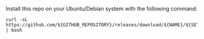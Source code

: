 Install this repo on your Ubuntu/Debian system with the following command:
```
curl -sL https://github.com/${GITHUB_REPOSITORY}/releases/download/${NAME}/${SETUP_SH} | bash
```
